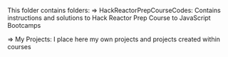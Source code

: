 This folder contains folders:
=> HackReactorPrepCourseCodes:
	Contains instructions and solutions to Hack Reactor Prep Course to JavaScript Bootcamps

=> My Projects:
	I place here my own projects and projects created within courses